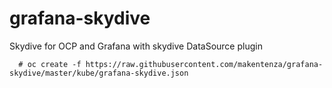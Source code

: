 # grafana-skydive
Skydive for OCP and Grafana with skydive DataSource plugin


      # oc create -f https://raw.githubusercontent.com/makentenza/grafana-skydive/master/kube/grafana-skydive.json
